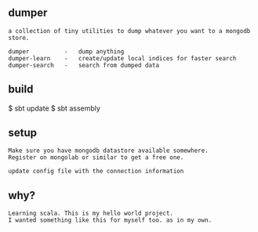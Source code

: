 
dumper
---------------

    a collection of tiny utilities to dump whatever you want to a mongodb store.

    dumper          -   dump anything
    dumper-learn    -   create/update local indices for faster search
    dumper-search   -   search from dumped data

build
---------------
$ sbt update
$ sbt assembly


setup
---------------
    Make sure you have mongodb datastore available somewhere.
    Register on mongolab or similar to get a free one.

    update config file with the connection information


why?
---------------
    Learning scala. This is my hello world project.
    I wanted something like this for myself too. as in my own.



